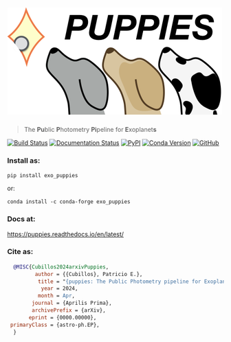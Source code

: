 # <img alt="puppies" src="https://raw.githubusercontent.com/pcubillos/puppies/aprilis/docs/figures/logo_puppies_texted.png" height="250">
> The **Pu**blic **P**hotometry **Pi**peline for **E**xoplanet**s**

[![Build Status](https://travis-ci.com/pcubillos/puppies.svg?branch=aprilis)](https://travis-ci.com/pcubillos/puppies)
[![Documentation Status](https://readthedocs.org/projects/puppies/badge/?version=latest)](https://puppies.readthedocs.io/en/latest/?badge=latest)
[![PyPI](https://img.shields.io/pypi/v/exo_puppies.svg)](https://pypi.org/project/exo_puppies)
[![Conda Version](https://img.shields.io/conda/vn/conda-forge/exo_puppies.svg)](https://anaconda.org/conda-forge/exo_puppies)
[![GitHub](https://img.shields.io/github/license/pcubillos/puppies.svg?color=blue)](https://puppies.readthedocs.io/en/latest/license.html)

### Install as:
```
pip install exo_puppies
```
or:
```
conda install -c conda-forge exo_puppies
```

### Docs at:
<https://puppies.readthedocs.io/en/latest/>

### Cite as:
```bibtex
  @MISC{Cubillos2024arxivPuppies,
         author = {{Cubillos}, Patricio E.},
          title = "{puppies: The Public Photometry pipeline for Exoplanets}",
           year = 2024,
          month = Apr,
        journal = {Aprilis Prima},
        archivePrefix = {arXiv},
       eprint = {0000.00000},
 primaryClass = {astro-ph.EP},
  }
```
